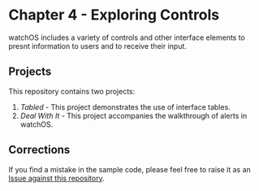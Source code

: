 # Chapter 4 - Exploring Controls

watchOS includes a variety of controls and other interface elements to presnt information to users and to receive their input.

## Projects

This repository contains two projects:

1. *Tabled* - This project demonstrates the use of interface tables.
2. *Deal With It* - This project accompanies the walkthrough of alerts in watchOS.

## Corrections

If you find a mistake in the sample code, please feel free to raise it as an [Issue against this repository](https://github.com/bwa-book/chapter-04/issues).